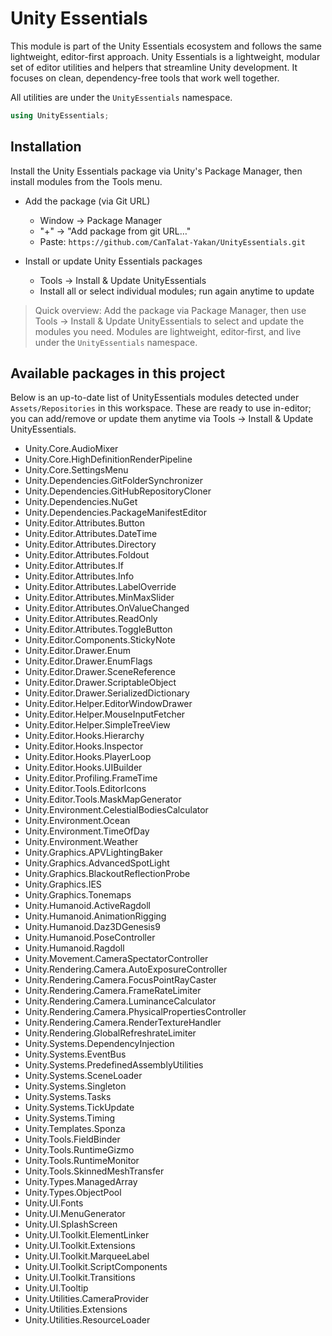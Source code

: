 # Unity Essentials

This module is part of the Unity Essentials ecosystem and follows the same lightweight, editor-first approach.
Unity Essentials is a lightweight, modular set of editor utilities and helpers that streamline Unity development. It focuses on clean, dependency-free tools that work well together.

All utilities are under the `UnityEssentials` namespace.

```csharp
using UnityEssentials;
```

## Installation

Install the Unity Essentials package via Unity's Package Manager, then install modules from the Tools menu.

- Add the package (via Git URL)
    - Window → Package Manager
    - "+" → "Add package from git URL…"
    - Paste: `https://github.com/CanTalat-Yakan/UnityEssentials.git`

- Install or update Unity Essentials packages
    - Tools → Install & Update UnityEssentials
    - Install all or select individual modules; run again anytime to update

> Quick overview: Add the package via Package Manager, then use Tools → Install & Update UnityEssentials to select and update the modules you need. Modules are lightweight, editor‑first, and live under the `UnityEssentials` namespace.

## Available packages in this project

Below is an up-to-date list of UnityEssentials modules detected under `Assets/Repositories` in this workspace. These are ready to use in-editor; you can add/remove or update them anytime via Tools → Install & Update UnityEssentials.

- Unity.Core.AudioMixer
- Unity.Core.HighDefinitionRenderPipeline
- Unity.Core.SettingsMenu
- Unity.Dependencies.GitFolderSynchronizer
- Unity.Dependencies.GitHubRepositoryCloner
- Unity.Dependencies.NuGet
- Unity.Dependencies.PackageManifestEditor
- Unity.Editor.Attributes.Button
- Unity.Editor.Attributes.DateTime
- Unity.Editor.Attributes.Directory
- Unity.Editor.Attributes.Foldout
- Unity.Editor.Attributes.If
- Unity.Editor.Attributes.Info
- Unity.Editor.Attributes.LabelOverride
- Unity.Editor.Attributes.MinMaxSlider
- Unity.Editor.Attributes.OnValueChanged
- Unity.Editor.Attributes.ReadOnly
- Unity.Editor.Attributes.ToggleButton
- Unity.Editor.Components.StickyNote
- Unity.Editor.Drawer.Enum
- Unity.Editor.Drawer.EnumFlags
- Unity.Editor.Drawer.SceneReference
- Unity.Editor.Drawer.ScriptableObject
- Unity.Editor.Drawer.SerializedDictionary
- Unity.Editor.Helper.EditorWindowDrawer
- Unity.Editor.Helper.MouseInputFetcher
- Unity.Editor.Helper.SimpleTreeView
- Unity.Editor.Hooks.Hierarchy
- Unity.Editor.Hooks.Inspector
- Unity.Editor.Hooks.PlayerLoop
- Unity.Editor.Hooks.UIBuilder
- Unity.Editor.Profiling.FrameTime
- Unity.Editor.Tools.EditorIcons
- Unity.Editor.Tools.MaskMapGenerator
- Unity.Environment.CelestialBodiesCalculator
- Unity.Environment.Ocean
- Unity.Environment.TimeOfDay
- Unity.Environment.Weather
- Unity.Graphics.APVLightingBaker
- Unity.Graphics.AdvancedSpotLight
- Unity.Graphics.BlackoutReflectionProbe
- Unity.Graphics.IES
- Unity.Graphics.Tonemaps
- Unity.Humanoid.ActiveRagdoll
- Unity.Humanoid.AnimationRigging
- Unity.Humanoid.Daz3DGenesis9
- Unity.Humanoid.PoseController
- Unity.Humanoid.Ragdoll
- Unity.Movement.CameraSpectatorController
- Unity.Rendering.Camera.AutoExposureController
- Unity.Rendering.Camera.FocusPointRayCaster
- Unity.Rendering.Camera.FrameRateLimiter
- Unity.Rendering.Camera.LuminanceCalculator
- Unity.Rendering.Camera.PhysicalPropertiesController
- Unity.Rendering.Camera.RenderTextureHandler
- Unity.Rendering.GlobalRefreshrateLimiter
- Unity.Systems.DependencyInjection
- Unity.Systems.EventBus
- Unity.Systems.PredefinedAssemblyUtilities
- Unity.Systems.SceneLoader
- Unity.Systems.Singleton
- Unity.Systems.Tasks
- Unity.Systems.TickUpdate
- Unity.Systems.Timing
- Unity.Templates.Sponza
- Unity.Tools.FieldBinder
- Unity.Tools.RuntimeGizmo
- Unity.Tools.RuntimeMonitor
- Unity.Tools.SkinnedMeshTransfer
- Unity.Types.ManagedArray
- Unity.Types.ObjectPool
- Unity.UI.Fonts
- Unity.UI.MenuGenerator
- Unity.UI.SplashScreen
- Unity.UI.Toolkit.ElementLinker
- Unity.UI.Toolkit.Extensions
- Unity.UI.Toolkit.MarqueeLabel
- Unity.UI.Toolkit.ScriptComponents
- Unity.UI.Toolkit.Transitions
- Unity.UI.Tooltip
- Unity.Utilities.CameraProvider
- Unity.Utilities.Extensions
- Unity.Utilities.ResourceLoader
